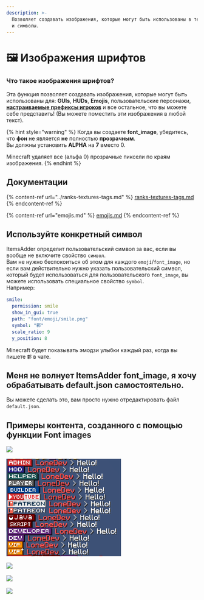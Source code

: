 ```yaml
---
description: >-
  Позволяет создавать изображения, которые могут быть использованы в текстах, также известные как глифы
  и символы.
---
```


# 🖼 Изображения шрифтов

### Что такое изображения шрифтов?

Эта функция позволяет создавать изображения, которые могут быть использованы для:  **GUIs**, **HUDs**, **Emojis**, пользовательские персонажи, [ **настраиваемые префиксы игроков**](../ranks-textures-tags.md) и все остальное, что вы можете себе представить! (Вы можете поместить эти изображения в любой текст).

{% hint style="warning" %}
Когда вы создаете **font\_image**, убедитесь, что **фон** не является **не** полностью **прозрачным**.\
Вы должны установить **ALPHA** на **7** вместо 0.

Minecraft удаляет все (альфа 0) прозрачные пиксели по краям изображения.
{% endhint %}

## Документации

{% content-ref url="../ranks-textures-tags.md" %}
[ranks-textures-tags.md](../ranks-textures-tags.md)
{% endcontent-ref %}

{% content-ref url="emojis.md" %}
[emojis.md](emojis.md)
{% endcontent-ref %}

## Используйте конкретный символ

ItemsAdder определит пользовательский символ за вас, если вы вообще не включите свойство `символ`.\
Вам не нужно беспокоиться об этом для каждого `emoji`/`font_image`, но если вам действительно нужно указать пользовательский символ, который будет использоваться для пользовательского `font_image`, вы можете использовать специальное свойство `symbol`.\
Например:

```yaml
smile:
  permission: smile
  show_in_gui: true
  path: "font/emoji/smile.png"
  symbol: "鄿"
  scale_ratio: 9
  y_position: 8
```

Minecraft будет показывать эмодзи улыбки каждый раз, когда вы пишете `鄿` в чате.

## Меня не волнует ItemsAdder font\_image, я хочу обрабатывать default.json самостоятельно.

Вы можете сделать это, вам просто нужно отредактировать файл `default.json`.

## Примеры контента, созданного с помощью функции Font images

![](<../../../.gitbook/assets/immagine (106).png>)

![](<../../../.gitbook/assets/image (27) (1) (1) (1) (1) (1) (1) (1) (1) (1) (1) (1) (2) (5).png>)

![](<../../../.gitbook/assets/immagine (107).png>)

![](<../../../.gitbook/assets/immagine (108).png>)

![](<../../../.gitbook/assets/immagine (109).png>)
